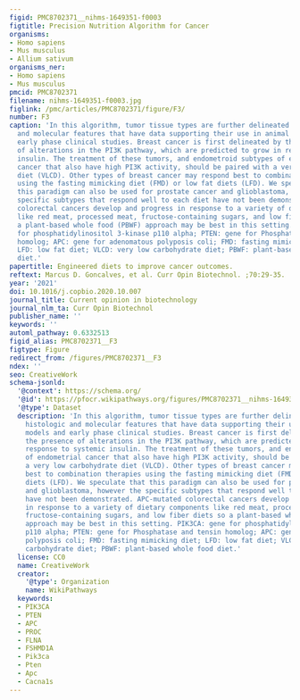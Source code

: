 ```yaml
---
figid: PMC8702371__nihms-1649351-f0003
figtitle: Precision Nutrition Algorithm for Cancer
organisms:
- Homo sapiens
- Mus musculus
- Allium sativum
organisms_ner:
- Homo sapiens
- Mus musculus
pmcid: PMC8702371
filename: nihms-1649351-f0003.jpg
figlink: /pmc/articles/PMC8702371/figure/F3/
number: F3
caption: 'In this algorithm, tumor tissue types are further delineated using histologic
  and molecular features that have data supporting their use in animal models and
  early phase clinical studies. Breast cancer is first delineated by the presence
  of alterations in the PI3K pathway, which are predicted to grow in response to systemic
  insulin. The treatment of these tumors, and endometroid subtypes of endometrial
  cancer that also have high PI3K activity, should be paired with a very low carbohydrate
  diet (VLCD). Other types of breast cancer may respond best to combination therapies
  using the fasting mimicking diet (FMD) or low fat diets (LFD). We speculate that
  this paradigm can also be used for prostate cancer and glioblastoma, however the
  specific subtypes that respond well to each diet have not been demonstrated. APC-mutated
  colorectal cancers develop and progress in response to a variety of dietary components
  like red meat, processed meat, fructose-containing sugars, and low fiber diets so
  a plant-based whole food (PBWF) approach may be best in this setting. PIK3CA: gene
  for phosphatidylinositol 3-kinase p110 alpha; PTEN: gene for Phosphatase and tensin
  homolog; APC: gene for adenomatous polyposis coli; FMD: fasting mimicking diet;
  LFD: low fat diet; VLCD: very low carbohydrate diet; PBWF: plant-based whole food
  diet.'
papertitle: Engineered diets to improve cancer outcomes.
reftext: Marcus D. Goncalves, et al. Curr Opin Biotechnol. ;70:29-35.
year: '2021'
doi: 10.1016/j.copbio.2020.10.007
journal_title: Current opinion in biotechnology
journal_nlm_ta: Curr Opin Biotechnol
publisher_name: ''
keywords: ''
automl_pathway: 0.6332513
figid_alias: PMC8702371__F3
figtype: Figure
redirect_from: /figures/PMC8702371__F3
ndex: ''
seo: CreativeWork
schema-jsonld:
  '@context': https://schema.org/
  '@id': https://pfocr.wikipathways.org/figures/PMC8702371__nihms-1649351-f0003.html
  '@type': Dataset
  description: 'In this algorithm, tumor tissue types are further delineated using
    histologic and molecular features that have data supporting their use in animal
    models and early phase clinical studies. Breast cancer is first delineated by
    the presence of alterations in the PI3K pathway, which are predicted to grow in
    response to systemic insulin. The treatment of these tumors, and endometroid subtypes
    of endometrial cancer that also have high PI3K activity, should be paired with
    a very low carbohydrate diet (VLCD). Other types of breast cancer may respond
    best to combination therapies using the fasting mimicking diet (FMD) or low fat
    diets (LFD). We speculate that this paradigm can also be used for prostate cancer
    and glioblastoma, however the specific subtypes that respond well to each diet
    have not been demonstrated. APC-mutated colorectal cancers develop and progress
    in response to a variety of dietary components like red meat, processed meat,
    fructose-containing sugars, and low fiber diets so a plant-based whole food (PBWF)
    approach may be best in this setting. PIK3CA: gene for phosphatidylinositol 3-kinase
    p110 alpha; PTEN: gene for Phosphatase and tensin homolog; APC: gene for adenomatous
    polyposis coli; FMD: fasting mimicking diet; LFD: low fat diet; VLCD: very low
    carbohydrate diet; PBWF: plant-based whole food diet.'
  license: CC0
  name: CreativeWork
  creator:
    '@type': Organization
    name: WikiPathways
  keywords:
  - PIK3CA
  - PTEN
  - APC
  - PROC
  - FLNA
  - FSHMD1A
  - Pik3ca
  - Pten
  - Apc
  - Cacna1s
---
```

